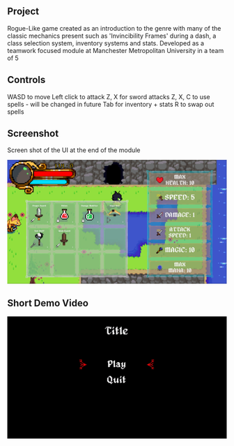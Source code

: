 ## Project
Rogue-Like game created as an introduction to the genre with many of the classic mechanics present
such as 'Invincibility Frames' during a dash, a class selection system, inventory systems and stats.
Developed as a teamwork focused module at Manchester Metropolitan University in a team of 5

## Controls
WASD to move
Left click to attack
Z, X for sword attacks
Z, X, C to use spells - will be changed in future
Tab for inventory + stats
R to swap out spells

## Screenshot
Screen shot of the UI at the end of the module

![Demo](./Share/Archie/UI_Final.png)

## Short Demo Video
[![Video](./Recordings/Thumbnail.png)](./Recordings/Run_Edited.mp4)
